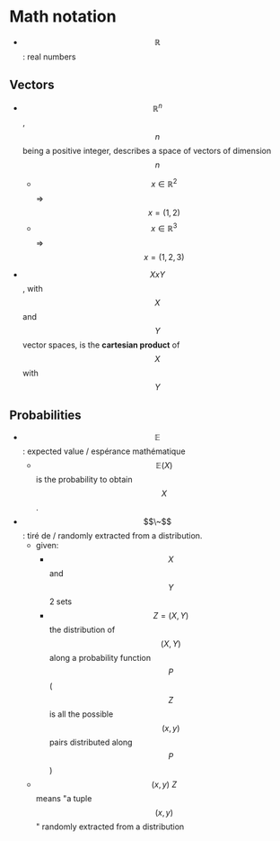 # Math notation

- $$\mathbb{R}$$: real numbers

## Vectors

- $$\mathbb{R}^{n}$$, $$n$$ being a positive integer, describes a space of vectors of dimension $$n$$
    - $$x \in \mathbb{R}^{2}$$ => $$x = (1,2)$$
    - $$x \in \mathbb{R}^{3}$$ => $$x = (1,2,3)$$

- $$X x Y$$, with $$X$$ and $$Y$$ vector spaces, is the **cartesian product** of $$X$$ with $$Y$$

## Probabilities

- $$\mathbb{E}$$: expected value / espérance mathématique 
    - $$\mathbb{E}(X)$$ is the probability to obtain $$X$$.
- $$\~$$: tiré de / randomly extracted from a distribution.
    - given: 
        - $$X$$ and $$Y$$ 2 sets
        - $$Z=(X,Y)$$ the distribution of $$(X,Y)$$ along a probability function $$P$$ ($$Z$$ is all the possible $$(x,y)$$ pairs distributed along $$P$$)
    - $$(x,y)~Z$$ means "a tuple $$(x,y)$$" randomly extracted from a distribution
